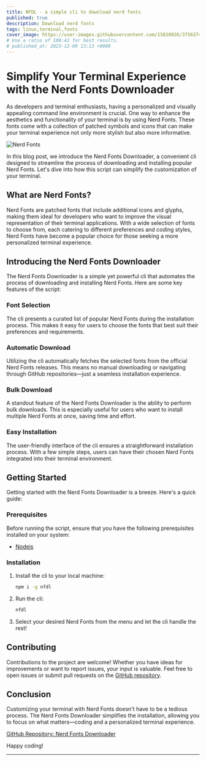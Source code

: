 ```yaml
---
title: NFDL - a simple cli to download nerd fonts
published: true
description: Download nerd fonts
tags: linux,terminal,fonts
cover_image: https://user-images.githubusercontent.com/15828926/37563747-5b7bee0c-2aba-11e8-877f-0148ef2a9991.png
# Use a ratio of 100:42 for best results.
# published_at: 2023-12-09 13:13 +0000
---
```

# Simplify Your Terminal Experience with the Nerd Fonts Downloader

As developers and terminal enthusiasts, having a personalized and visually appealing command line environment is crucial. One way to enhance the aesthetics and functionality of your terminal is by using Nerd Fonts. These fonts come with a collection of patched symbols and icons that can make your terminal experience not only more stylish but also more informative.

![Nerd Fonts](https://bungalower.com/wp-content/uploads/2018/12/nerd-gif.gif)

In this blog post, we introduce the Nerd Fonts Downloader, a convenient cli designed to streamline the process of downloading and installing popular Nerd Fonts. Let's dive into how this script can simplify the customization of your terminal.

## What are Nerd Fonts?

Nerd Fonts are patched fonts that include additional icons and glyphs, making them ideal for developers who want to improve the visual representation of their terminal applications. With a wide selection of fonts to choose from, each catering to different preferences and coding styles, Nerd Fonts have become a popular choice for those seeking a more personalized terminal experience.

## Introducing the Nerd Fonts Downloader

The Nerd Fonts Downloader is a simple yet powerful cli that automates the process of downloading and installing Nerd Fonts. Here are some key features of the script:

### Font Selection

The cli presents a curated list of popular Nerd Fonts during the installation process. This makes it easy for users to choose the fonts that best suit their preferences and requirements.

### Automatic Download

Utilizing the cli automatically fetches the selected fonts from the official Nerd Fonts releases. This means no manual downloading or navigating through GitHub repositories—just a seamless installation experience.

### Bulk Download

A standout feature of the Nerd Fonts Downloader is the ability to perform bulk downloads. This is especially useful for users who want to install multiple Nerd Fonts at once, saving time and effort.

### Easy Installation

The user-friendly interface of the cli ensures a straightforward installation process. With a few simple steps, users can have their chosen Nerd Fonts integrated into their terminal environment.


## Getting Started

Getting started with the Nerd Fonts Downloader is a breeze. Here's a quick guide:

### Prerequisites

Before running the script, ensure that you have the following prerequisites installed on your system:

- [Nodejs](https://nodejs.org/)

### Installation

1. Install the cli to your local machine:

    ```bash
    npm i -g nfdl
    ```

2. Run the cli:

    ```bash
    nfdl
    ```

3. Select your desired Nerd Fonts from the menu and let the cli handle the rest!

## Contributing

Contributions to the project are welcome! Whether you have ideas for improvements or want to report issues, your input is valuable. Feel free to open issues or submit pull requests on the [GitHub repository](https://github.com/rubiin/nfdl).

## Conclusion

Customizing your terminal with Nerd Fonts doesn't have to be a tedious process. The Nerd Fonts Downloader simplifies the installation, allowing you to focus on what matters—coding and a personalized terminal experience.

[GitHub Repository: Nerd Fonts Downloader](https://github.com/rubiin/nfdl)

Happy coding!

---
